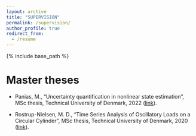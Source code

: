 ```yaml
---
layout: archive
title: "SUPERVISION"
permalink: /supervision/
author_profile: true
redirect_from:
  - /resume
---
```


{% include base_path %}

Master theses
====
* Panias, M., “Uncertainty quantification in nonlinear state estimation”, MSc thesis, Technical University of Denmark, 2022 ([link](https://findit.dtu.dk/en/catalog/63fea5d426c6e43bcadd42d5)).

* Rostrup-Nielsen, M. D., “Time Series Analysis of Oscillatory Loads on a Circular Cylinder”, MSc thesis, Technical University of Denmark, 2020 ([link](https://findit.dtu.dk/en/catalog/2599206775)).
